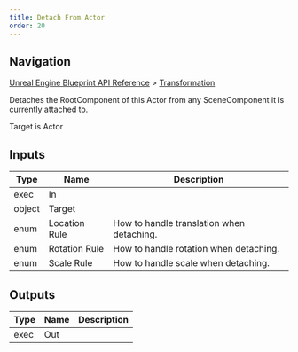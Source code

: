 ```yaml
---
title: Detach From Actor
order: 20
---
```

## Navigation

[Unreal Engine Blueprint API Reference](https://dev.epicgames.com/documentation/en-us/unreal-engine/BlueprintAPI) > [Transformation](https://dev.epicgames.com/documentation/en-us/unreal-engine/BlueprintAPI/Transformation)

Detaches the RootComponent of this Actor from any SceneComponent it is currently attached to.

Target is Actor

## Inputs

| Type | Name | Description |
| --- | --- | --- |
| exec | In |  |
| object | Target |  |
| enum | Location Rule | How to handle translation when detaching. |
| enum | Rotation Rule | How to handle rotation when detaching. |
| enum | Scale Rule | How to handle scale when detaching. |

## Outputs

| Type | Name | Description |
| --- | --- | --- |
| exec | Out |  |
